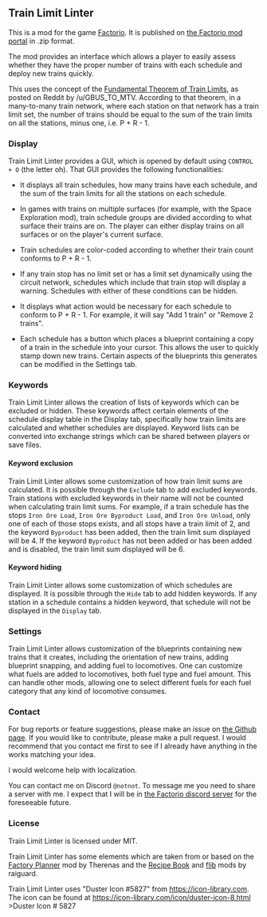 ## Train Limit Linter

This is a mod for the game [Factorio](https://factorio.com/). It is published on [the Factorio mod portal](https://mods.factorio.com/mod/train-limit-linter) in .zip format.

The mod provides an interface which allows a player to easily assess whether they have the proper number of trains with each schedule and deploy new trains quickly.

This uses the concept of the [Fundamental Theorem of Train Limits](https://old.reddit.com/r/factorio/comments/skqzc5/a_fundamental_theorem_of_train_limits/), as posted on Reddit by /u/GBUS_TO_MTV. According to that theorem, in a many-to-many train network, where each station on that network has a train limit set, the number of trains should be equal to the sum of the train limits on all the stations, minus one, i.e. P + R - 1.

### Display
Train Limit Linter provides a GUI, which is opened by default using `CONTROL + O` (the letter oh). That GUI provides the following functionalities:

- It displays all train schedules, how many trains have each schedule, and the sum of the train limits for all the stations on each schedule.

- In games with trains on multiple surfaces (for example, with the Space Exploration mod), train schedule groups are divided according to what surface their trains are on. The player can either display trains on all surfaces or on the player's current surface.

- Train schedules are color-coded according to whether their train count conforms to P + R - 1.

- If any train stop has no limit set or has a limit set dynamically using the circuit network, schedules which include that train stop will display a warning. Schedules with either of these conditions can be hidden.

- It displays what action would be necessary for each schedule to conform to P + R - 1. For example, it will say "Add 1 train" or "Remove 2 trains".

- Each schedule has a button which places a blueprint containing a copy of a train in the schedule into your cursor. This allows the user to quickly stamp down new trains. Certain aspects of the blueprints this generates can be modified in the Settings tab.

### Keywords
Train Limit Linter allows the creation of lists of keywords which can be excluded or hidden. These keywords affect certain elements of the schedule display table in the Display tab, specifically how train limits are calculated and whether schedules are displayed. Keyword lists can be converted into exchange strings which can be shared between players or save files.

#### Keyword exclusion
Train Limit Linter allows some customization of how train limit sums are calculated. It is possible through the `Exclude` tab to add excluded keywords. Train stations with excluded keywords in their name will not be counted when calculating train limit sums. For example, if a train schedule has the stops `Iron Ore Load`, `Iron Ore Byproduct Load`, and `Iron Ore Unload`, only one of each of those stops exists, and all stops have a train limit of 2, and the keyword `Byproduct` has been added, then the train limit sum displayed will be 4. If the keyword `Byproduct` has not been added or has been added and is disabled, the train limit sum displayed will be 6.

#### Keyword hiding
Train Limit Linter allows some customization of which schedules are displayed. It is possible through the `Hide` tab to add hidden keywords. If any station in a schedule contains a hidden keyword, that schedule will not be displayed in the `Display` tab.

### Settings
Train Limit Linter allows customization of the blueprints containing new trains that it creates, including the orientation of new trains, adding blueprint snapping, and adding fuel to locomotives. One can customize what fuels are added to locomotives, both fuel type and fuel amount. This can handle other mods, allowing one to select different fuels for each fuel category that any kind of locomotive consumes.

### Contact
For bug reports or feature suggestions, please make an issue on [the Github page](https://github.com/mheidal/train-limit-linter/). If you would like to contribute, please make a pull request. I would recommend that you contact me first to see if I already have anything in the works matching your idea.

I would welcome help with localization.

You can contact me on Discord `@notnot`. To message me you need to share a server with me. I expect that I will be in [the Factorio discord server](https://discord.com/invite/factorio) for the foreseeable future.

### License
Train Limit Linter is licensed under MIT.

Train Limit Linter has some elements which are taken from or based on the [Factory Planner](https://github.com/ClaudeMetz/FactoryPlanner) mod by Therenas and the [Recipe Book](https://mods.factorio.com/mod/RecipeBook) and [flib](https://mods.factorio.com/mod/flib) mods by raiguard.

Train Limit Linter uses "Duster Icon #5827" from https://icon-library.com.
The icon can be found at https://icon-library.com/icon/duster-icon-8.html >Duster Icon # 5827

